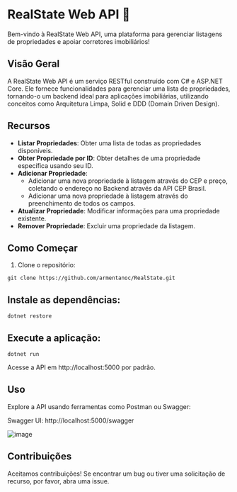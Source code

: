 # RealState Web API 🏡

Bem-vindo à RealState Web API, uma plataforma para gerenciar listagens de propriedades e apoiar corretores imobiliários! 

## Visão Geral

A RealState Web API é um serviço RESTful construído com C# e ASP.NET Core. Ele fornece funcionalidades para gerenciar uma lista de propriedades, tornando-o um backend ideal para aplicações imobiliárias, utilizando conceitos como Arquitetura Limpa, Solid e DDD (Domain Driven Design). 

## Recursos

- **Listar Propriedades**: Obter uma lista de todas as propriedades disponíveis.
- **Obter Propriedade por ID**: Obter detalhes de uma propriedade específica usando seu ID.
- **Adicionar Propriedade**:
  - Adicionar uma nova propriedade à listagem através do CEP e preço, coletando o endereço no Backend através da API CEP Brasil.
  - Adicionar uma nova propriedade à listagem através do preenchimento de todos os campos.
- **Atualizar Propriedade**: Modificar informações para uma propriedade existente.
- **Remover Propriedade**: Excluir uma propriedade da listagem.

## Como Começar

1. Clone o repositório:

```
git clone https://github.com/armentanoc/RealState.git
```

## Instale as dependências:

```
dotnet restore
```

## Execute a aplicação:

```
dotnet run
```

Acesse a API em http://localhost:5000 por padrão. 

## Uso

Explore a API usando ferramentas como Postman ou Swagger:

Swagger UI: http://localhost:5000/swagger

![image](https://github.com/armentanoc/RealState/assets/88147887/75aac7f7-c73b-439d-8df8-2c5586a21b5e)

## Contribuições

Aceitamos contribuições! Se encontrar um bug ou tiver uma solicitação de recurso, por favor, abra uma issue.
